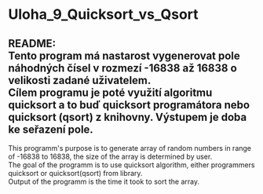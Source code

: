 # Uloha_9_Quicksort_vs_Qsort  
README:  
Tento program má nastarost vygenerovat pole náhodných čísel v rozmezí -16838 až 16838 o velikosti zadané uživatelem.  
Cílem programu je poté využití algoritmu quicksort a to buď quicksort programátora nebo quicksort (qsort) z knihovny. Výstupem je doba ke seřazení pole.
-------------------------------------------
This programm's purpose is to generate array of random numbers in range of -16838 to 16838, the size of the array is determined by user.  
The goal of the programm is to use quicksort algorithm, either programmers quicksort or quicksort(qsort) from library.  
Output of the programm is the time it took to sort the array.   
